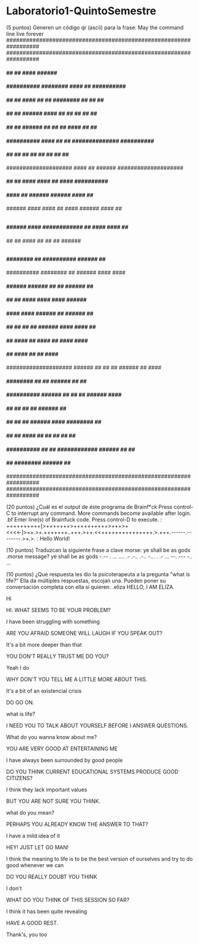 # Laboratorio1-QuintoSemestre

(5 puntos) Generen un código qr (ascii) para la frase:
May the command line live forever
##################################################################
##################################################################
####              ##        ##      ####  ######              ####
####  ##########  ########          ####      ##  ##########  ####
####  ##      ##  ####  ##  ##    ########    ##  ##      ##  ####
####  ##      ##  ######    ####    ##  ##    ##  ##      ##  ####
####  ##      ##  ######        ##  ##  ##  ####  ##      ##  ####
####  ##########  ####  ##  ##    ##############  ##########  ####
####              ##  ##  ##  ##  ##  ##  ##  ##              ####
####################    ####  ##  ######      ####################
####    ##    ##  ####  ####            ##  ####  ##########  ####
####            ####  ##  ######  ######      ####    ##  ########
######  ######    ####  ####  ##  ####  ######  ####  ##    ######
####  ######  ####  ############    ##  ####      ####  ##    ####
######  ##  ##            ####    ##  ##      ##    ######  ######
####          ########    ##  ##########  ######      ##      ####
##########              ########      ##    ######      ####  ####
####  ######    ######    ##          ##    ######  ##        ####
####        ##        ##      ####    ####    ####  ######  ######
####  ####    ####          ######  ##        ######  ##  ########
####      ##      ##  ##  ##        ######  ####  ####    ##  ####
####            ##    ####  ##  ####  ##      ####  ####    ######
####        ##      ####    ##  ##      ####              ########
####################  ######    ##  ##    ##  ######      ##  ####
####              ########  ##  ##  ######    ##  ##      ########
####  ##########  ######        ##  ##  ##    ######  ####    ####
####  ##      ##  ##            ##  ######              ##    ####
####  ##      ##  ##    ######        ####    ########    ##  ####
####  ##      ##  ####          ##  ##    ##    ##      ##    ####
####  ##########  ##  ##    ############  ######    ##    ##  ####
####              ##    ########    ######      ##    ############
##################################################################
##################################################################


(20 puntos) ¿Cuál es el output de éste programa de Brainf*ck
Press control-C to interrupt any command.
More commands become available after login.
.bf
Enter line(s) of Brainfuck code. Press control-D to execute.
: ++++++++++[>+++++++>++++++++++>+++>+<<<<-]>++.>+.+++++++..+++.>++.<<+++++++++++++++.>.+++.------.--------.>+.>.
:
Hello World!


(10 puntos) Traduzcan la siguiente frase a clave morse:
ye shall be as gods
.morse
message? ye shall be as gods
-.-- .  ... .... .- .-.. .-..  -... .  .- ...  --. --- -.. ...

(10 puntos) ¿Que respuesta les dio la psicoterapeuta a la pregunta "what is life?"
Ella da múltiples respuestas, escojan una. Pueden poner su conversación completa con ella si quieren.
.eliza
HELLO, I AM ELIZA.

Hi

HI. WHAT SEEMS TO BE YOUR PROBLEM?

I have been struggling with something

ARE YOU AFRAID SOMEONE WILL LAUGH IF YOU SPEAK OUT?

It's a bit more deeper than that

YOU DON'T REALLY TRUST ME DO YOU?

Yeah I do

WHY DON'T YOU TELL ME A LITTLE MORE ABOUT THIS.

It's a bit of an existencial crisis

DO GO ON.

what is life?

I NEED YOU TO TALK ABOUT YOURSELF BEFORE I ANSWER QUESTIONS.

What do you wanna know about me?

YOU ARE VERY GOOD AT ENTERTAINING ME

I have always been surrounded by good people

DO YOU THINK CURRENT EDUCATIONAL SYSTEMS PRODUCE GOOD CITIZENS?

I think they lack important values

BUT YOU ARE NOT SURE YOU THINK.

what do you mean?

PERHAPS YOU ALREADY KNOW THE ANSWER TO THAT?

I have a mild idea of it

HEY! JUST LET GO MAN!

I think the meaning to life is to be the best version of ourselves and try to do good whenever we can

DO YOU REALLY DOUBT YOU THINK

I don't

WHAT DO YOU THINK OF THIS SESSION SO FAR?

I think it has been quite revealing

HAVE A GOOD REST.

Thank's, you too


